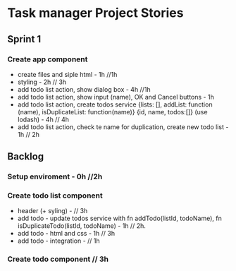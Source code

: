 # Task manager Project Stories

## Sprint 1
### Create app component
- create files and siple html - 1h //1h
- styling - 2h // 3h
- add todo list action, show dialog box - 4h //1h
- add todo list action, show input (name), OK and Cancel buttons - 1h
- add todo list action, create todos service {lists: [], addList: function (name), isDuplicateList: function(name)} {id, name, todos:[]} (use lodash) - 4h // 4h
- add todo list action, check te name for duplication, create new todo list - 1h // 2h

## Backlog
### Setup enviroment - 0h //2h

### Create todo list component
- header (+ syling) -  // 3h
- add todo - update todos service with fn addTodo(listId, todoName), fn isDuplicateTodo(listId, todoName) - 1h // 2h.
- add todo - html and css - 1h // 3h
- add todo - integration - // 1h
### Create todo component // 3h
